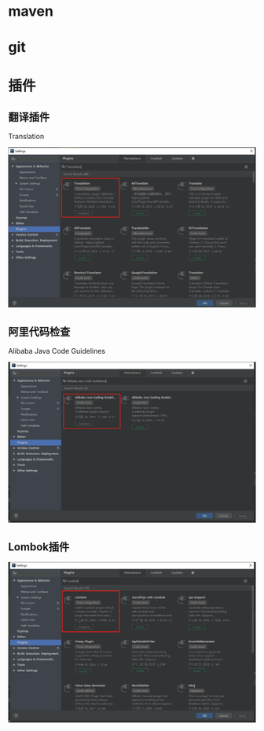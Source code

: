 # maven



# git



# 插件

## 翻译插件

Translation

![1597895320775](assets/1597895320775.png)

## 阿里代码检查

Alibaba Java Code Guidelines

![1597895426266](assets/1597895426266.png)

## Lombok插件

![1597895482976](assets/1597895482976.png)

